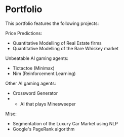 # Portfolio

This portfolio features the following projects:

Price Predictions:
- Quantitative Modelling of Real Estate firms
- Quantitative Modelling of the Rare Whiskey market

Unbeatable AI gaming agents:
- Tictactoe (Minimax)
- Nim (Reinforcement Learning)

Other AI gaming agents:
- Crossword Generator
- - AI that plays Minesweeper

Misc:
- Segmentation of the Luxury Car Market using NLP
- Google's PageRank algorithm
